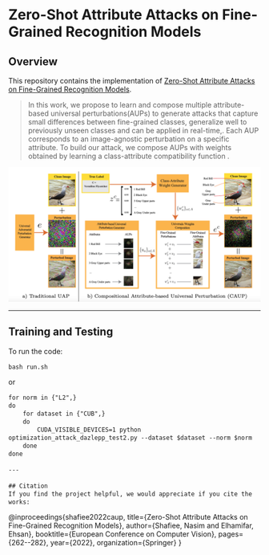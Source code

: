 # Zero-Shot Attribute Attacks on Fine-Grained Recognition Models

## Overview
This repository contains the implementation of [Zero-Shot Attribute Attacks on Fine-Grained Recognition Models](https://link.springer.com/chapter/10.1007/978-3-031-20065-6_16).
> In this work, we propose to learn and compose multiple attribute-based universal perturbations(AUPs) to generate attacks that capture small differences between fine-grained classes, generalize well to previously unseen classes and can be applied in real-time,. Each AUP corresponds to an image-agnostic perturbation on a specific attribute. To build our attack, we compose AUPs with weights obtained by learning a class-attribute compatibility function . 

![Image](./attack.jpg)

---
## Training and Testing 
To run the code:
```
bash run.sh
```
or
```
for norm in {"L2",}
do
	for dataset in {"CUB",}
	do
		CUDA_VISIBLE_DEVICES=1 python optimization_attack_dazlepp_test2.py --dataset $dataset --norm $norm
	done
done

---

## Citation
If you find the project helpful, we would appreciate if you cite the works:
```
@inproceedings{shafiee2022caup,
  title={Zero-Shot Attribute Attacks on Fine-Grained Recognition Models},
  author={Shafiee, Nasim and Elhamifar, Ehsan},
  booktitle={European Conference on Computer Vision},
  pages={262--282},
  year={2022},
  organization={Springer}
}

